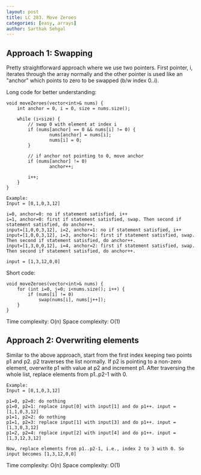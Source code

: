 ```yaml
---
layout: post
title: LC 283. Move Zeroes
categories: [easy, arrays]
author: Sarthak Sehgal
---
```

## Approach 1: Swapping
Pretty straightforward approach where we use two pointers. First pointer, i, iterates through the array normally and the other pointer is used like an "anchor" which points to zero to be swapped (b/w index 0..i).

Long code for better understanding:

```
void moveZeroes(vector<int>& nums) {
	int anchor = 0, i = 0, size = nums.size();

	while (i<size) {
		// swap 0 with element at index i
		if (nums[anchor] == 0 && nums[i] != 0) {
				nums[anchor] = nums[i];
				nums[i] = 0;
		}

		// if anchor not pointing to 0, move anchor
		if (nums[anchor] != 0)
				anchor++;

		i++;
	}
}
```

```
Example:
Input = [0,1,0,3,12]

i=0, anchor=0: no if statement satisfied, i++
i=1, anchor=0: first if statement satisfied, swap. Then second if statement satisfied, do anchor++.
input=[1,0,0,3,12], i=2, anchor=1: no if statement satisfied, i++
input=[1,0,0,3,12], i=3, anchor=1: first if statement satisfied, swap. Then second if statement satisfied, do anchor++.
input=[1,3,0,0,12], i=4, anchor=2: first if statement satisfied, swap. Then second if statement satisfied, do anchor++.

input = [1,3,12,0,0]
```

Short code:

```
void moveZeroes(vector<int>& nums) {
	for (int i=0, j=0; i<nums.size(); i++) {
		if (nums[i] != 0)
			swap(nums[i], nums[j++]);
	}
}
```
Time complexity: O(n)
Space complexity: O(1)

## Approach 2: Overwriting elements
Similar to the above approach, start from the first index keeping two points p1 and p2. p2 traverses the list normally. If p2 is pointing to a non-zero element, overwrite p1 with value at p2 and increment p1. After traversing the whole list, replace elements from p1..p2-1 with 0.
```
Example:
Input = [0,1,0,3,12]

p1=0, p2=0: do nothing
p1=0, p2=1: replace input[0] with input[1] and do p1++. input = [1,1,0,3,12]
p1=1, p2=2: do nothing
p1=1, p2=3: replace input[1] with input[3] and do p1++. input = [1,3,0,3,12]
p1=2, p2=4: replace input[2] with input[4] and do p1++. input = [1,3,12,3,12]

Now, replace elements from p1..p2-1, i.e., index 2 to 3 with 0. So input becomes [1,3,12,0,0]
```
Time complexity: O(n)
Space complexity: O(1)